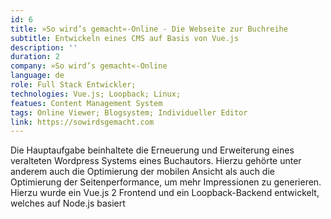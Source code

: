 ```yaml
---
id: 6
title: »So wird’s gemacht«-Online - Die Webseite zur Buchreihe
subtitle: Entwickeln eines CMS auf Basis von Vue.js
description: ''
duration: 2
company: »So wird’s gemacht«-Online
language: de
role: Full Stack Entwickler;
technologies: Vue.js; Loopback; Linux; 
featues: Content Management System
tags: Online Viewer; Blogsystem; Individueller Editor
link: https://sowirdsgemacht.com
---
```


Die Hauptaufgabe beinhaltete die Erneuerung und Erweiterung eines veralteten Wordpress Systems eines Buchautors. Hierzu gehörte unter anderem auch die Optimierung der mobilen Ansicht als auch die Optimierung der Seitenperformance, um mehr Impressionen zu generieren. Hierzu wurde ein Vue.js 2 Frontend und ein Loopback-Backend entwickelt, welches auf Node.js basiert